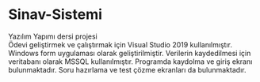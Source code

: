 # Sinav-Sistemi
Yazılım Yapımı dersi projesi<br>
Ödevi geliştirmek ve çalıştırmak için Visual Studio 2019 kullanılmıştır. Windows form uygulaması olarak geliştirilmiştir. Verilerin kaydedilmesi için veritabanı olarak MSSQL kullanılmıştır.
Programda kaydolma ve giriş ekranı bulunmaktadır. Soru hazırlama ve test çözme ekranları da bulunmaktadır.
